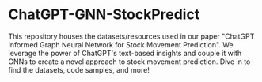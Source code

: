 # ChatGPT-GNN-StockPredict
This repository houses the datasets/resources used in our paper "ChatGPT Informed Graph Neural Network for Stock Movement Prediction". We leverage the power of ChatGPT's text-based insights and couple it with GNNs to create a novel approach to stock movement prediction. Dive in to find the datasets, code samples, and more!
